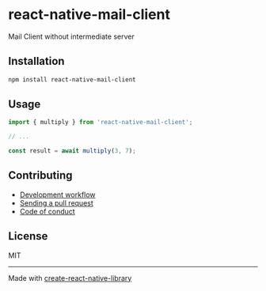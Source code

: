 # react-native-mail-client

Mail Client without intermediate server

## Installation


```sh
npm install react-native-mail-client
```


## Usage


```js
import { multiply } from 'react-native-mail-client';

// ...

const result = await multiply(3, 7);
```


## Contributing

- [Development workflow](CONTRIBUTING.md#development-workflow)
- [Sending a pull request](CONTRIBUTING.md#sending-a-pull-request)
- [Code of conduct](CODE_OF_CONDUCT.md)

## License

MIT

---

Made with [create-react-native-library](https://github.com/callstack/react-native-builder-bob)
